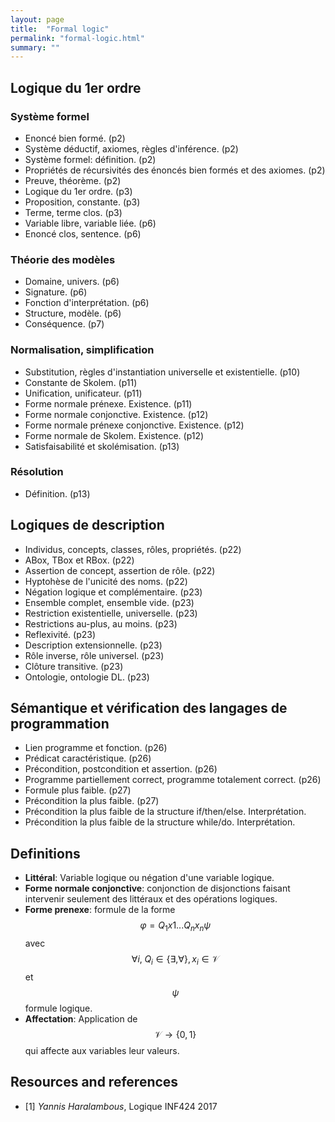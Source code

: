 ```yaml
---
layout: page
title:  "Formal logic"
permalink: "formal-logic.html"
summary: ""
---
```


## Logique du 1er ordre
### Système formel
* Enoncé bien formé. (p2)
* Système déductif, axiomes, règles d'inférence. (p2)
* Système formel: définition. (p2)
* Propriétés de récursivités des énoncés bien formés et des axiomes. (p2)
* Preuve, théorème. (p2)
* Logique du 1er ordre. (p3)
* Proposition, constante. (p3)
* Terme, terme clos. (p3)
* Variable libre, variable liée. (p6)
* Enoncé clos, sentence. (p6)


### Théorie des modèles
* Domaine, univers. (p6)
* Signature. (p6)
* Fonction d'interprétation. (p6)
* Structure, modèle. (p6)
* Conséquence. (p7)

### Normalisation, simplification
* Substitution, règles d'instantiation universelle et existentielle. (p10)
* Constante de Skolem. (p11)
* Unification, unificateur. (p11)
* Forme normale prénexe. Existence. (p11)
* Forme normale conjonctive. Existence. (p12)
* Forme normale prénexe conjonctive. Existence. (p12)
* Forme normale de Skolem. Existence. (p12)
* Satisfaisabilité et skolémisation. (p13)

### Résolution
* Définition. (p13)


## Logiques de description
* Individus, concepts, classes, rôles, propriétés. (p22)
* ABox, TBox et RBox. (p22)
* Assertion de concept, assertion de rôle. (p22)
* Hyptohèse de l'unicité des noms. (p22)
* Négation logique et complémentaire. (p23)
* Ensemble complet, ensemble vide. (p23)
* Restriction existentielle, universelle. (p23)
* Restrictions au-plus, au moins. (p23)
* Reflexivité. (p23)
* Description extensionnelle. (p23)
* Rôle inverse, rôle universel. (p23)
* Clôture transitive. (p23)
* Ontologie, ontologie DL. (p23)

## Sémantique et vérification des langages de programmation
* Lien programme et fonction. (p26)
* Prédicat caractéristique. (p26)
* Précondition, postcondition et assertion. (p26)
* Programme partiellement correct, programme totalement correct. (p26)
* Formule plus faible. (p27)
* Précondition la plus faible. (p27)
* Précondition la plus faible de la structure if/then/else. Interprétation.
* Précondition la plus faible de la structure while/do. Interprétation.


## Definitions
* **Littéral**: Variable logique ou négation d'une variable logique.
* **Forme normale conjonctive**: conjonction de disjonctions faisant intervenir seulement des littéraux et des opérations logiques.
* **Forme prenexe**: formule de la forme $$\varphi = Q_1x1 ... Q_nx_n \psi$$ avec $$\forall i, \; Q_i \in \{\exists, \forall \}, x_i \in \mathcal{V}$$ et $$\psi$$ formule logique.
* **Affectation**: Application de $$\mathcal{V} \to \{0,1\}$$ qui affecte aux variables leur valeurs.


## Resources and references
* [1] *Yannis Haralambous*, Logique INF424 2017
